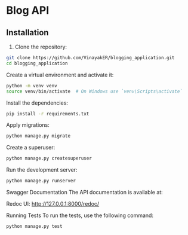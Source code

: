 # Blog API


## Installation

1. Clone the repository:

```bash
git clone https://github.com/VinayakER/blogging_application.git
cd blogging_application
```
Create a virtual environment and activate it:
```bash
python -m venv venv
source venv/bin/activate  # On Windows use `venv\Scripts\activate`
```
Install the dependencies:
```bash
pip install -r requirements.txt
```
Apply migrations:

```bash
python manage.py migrate
```
Create a superuser:
```bash
python manage.py createsuperuser
```
Run the development server:
```bash
python manage.py runserver
```

Swagger Documentation
The API documentation is available at:

Redoc UI: http://127.0.0.1:8000/redoc/


Running Tests
To run the tests, use the following command:

```bash
python manage.py test
```





